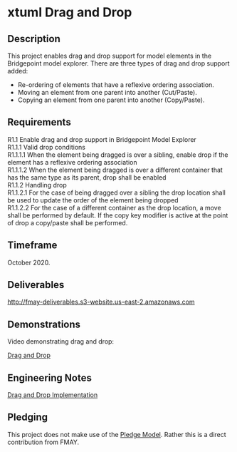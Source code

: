 # xtuml Drag and Drop

## Description

This project enables drag and drop support for model elements in the Bridgepoint model explorer.  There are three types of drag and drop support added:

- Re-ordering of elements that have a reflexive ordering association.
- Moving an element from one parent into another (Cut/Paste).
- Copying an element from one parent into another (Copy/Paste).

## Requirements

R1.1 Enable drag and drop support in Bridgepoint Model Explorer   
R1.1.1 Valid drop conditions  
R1.1.1.1 When the element being dragged is over a sibling, enable drop if the element has a reflexive ordering association  
R1.1.1.2 When the element being dragged is over a different container that has the same type as its parent, drop shall be enabled  
R1.1.2 Handling drop  
R1.1.2.1 For the case of being dragged over a sibling the drop location shall be used to update the order of the element being dropped  
R1.1.2.2 For the case of a different container as the drop location, a move shall be performed by default.  If the copy key modifier is active at the point of drop a copy/paste shall be performed.


## Timeframe  

October 2020.    

## Deliverables

http://fmay-deliverables.s3-website.us-east-2.amazonaws.com

## Demonstrations

Video demonstrating drag and drop:

<a id="Drag and Drop"></a>[Drag and Drop](https://youtu.be/Xd5AvVafGyk)

## Engineering Notes

<a id="Drag and Drop Implementation Note"></A>[Drag and Drop Implementation](https://github.com/FMAY-Software/bridgepoint/blob/73ea6c3a22a245d66408fb46070ca1130aab1fff/doc-bridgepoint/notes/fmay_Drag_and_Drop/DragAndDrop.int.adoc)

## Pledging

This project does not make use of the <a id="Pledge Model"></a>[Pledge Model](https://fmaysoftware.wordpress.com/pledging-model/).  Rather this is a direct contribution from FMAY.  
